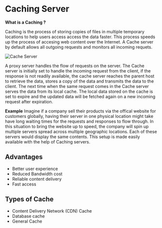 # Caching Server

**What is a Caching ?**

Caching is the process of storing copies of files in multiple temporary locations to help users access access the data faster. This process speeds up the process of accesing web content over the Internet. A Cache server by default allows all outgoing requests and monitors all incoming requets. 

![Cache Server](https://github.com/Tikam02/DevOps-Guide/blob/master/img/Cache.png)

A proxy server handles the flow of requests on the server. The Cache server is initially set to handle the incoming request from the client, if the response is not readily available, the cache server reaches the parent host to retrieve the data, stores a copy of the data and transmits the data to the client. The next time when the same request comes in the Cache server serves the data from its local cache. The local data stored on the cache is set to expire and the updated data will be fetched again on a new incoming request after expiration. 

**Example** Imagine if a company sell their products via the offical website for customers globally, having their server in one physical location might take have long waiting times for the requests and responses to flow through. In this situation to bring the website up to speed, the company will spin up multiple servers spread across multiple geographic locations. Each of these servers would display the same contents. This setup is made easily available with the help of Caching servers. 

## Advantages
 - Better user experience
 - Reduced Bandwidth cost
 - Reliable content delivery
 - Fast access 

## Types of Cache
 
 - Content Delivery Network (CDN) Cache
 - Database cache 
 - General Cache 